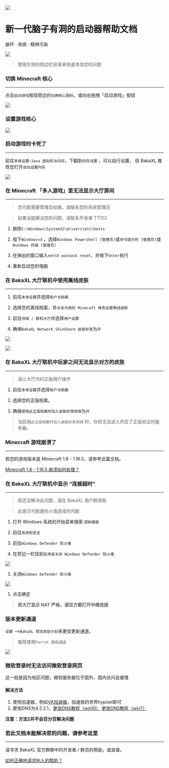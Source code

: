 

![](https://tcs.teambition.net/storage/312g03bcdf2696ae0f4adcb964c107216d35?Signature=eyJhbGciOiJIUzI1NiIsInR5cCI6IkpXVCJ9.eyJBcHBJRCI6IjU5Mzc3MGZmODM5NjMyMDAyZTAzNThmMSIsIl9hcHBJZCI6IjU5Mzc3MGZmODM5NjMyMDAyZTAzNThmMSIsIl9vcmdhbml6YXRpb25JZCI6IiIsImV4cCI6MTY1MDc3MDAzOCwiaWF0IjoxNjUwMTY1MjM4LCJyZXNvdXJjZSI6Ii9zdG9yYWdlLzMxMmcwM2JjZGYyNjk2YWUwZjRhZGNiOTY0YzEwNzIxNmQzNSJ9.E8rYSqsT556dSmhaRr9yf-0sHvw7Bf54IsnoyvGD6Wk&download=logo.372a558f.png "")

# 新一代脑子有洞的启动器帮助文档

崩坏 · 丧病 · 精神污染

![](https://tcs.teambition.net/storage/312g6d89eeff53cedc9b5d18728dd2f22740?Signature=eyJhbGciOiJIUzI1NiIsInR5cCI6IkpXVCJ9.eyJBcHBJRCI6IjU5Mzc3MGZmODM5NjMyMDAyZTAzNThmMSIsIl9hcHBJZCI6IjU5Mzc3MGZmODM5NjMyMDAyZTAzNThmMSIsIl9vcmdhbml6YXRpb25JZCI6IiIsImV4cCI6MTY1MDc3MDAzOCwiaWF0IjoxNjUwMTY1MjM4LCJyZXNvdXJjZSI6Ii9zdG9yYWdlLzMxMmc2ZDg5ZWVmZjUzY2VkYzliNWQxODcyOGRkMmYyMjc0MCJ9.be96D4nIUVjIiI1rUZa5H-x2sNrzRxTbrc5OWKrAWTE&download=image.png "")

> 使用左侧的侧边栏目录来快速寻找您的问题

### 切换 Minecraft 核心

***

点击`启动游戏`按钮旁边的`切换核心图标`，或向右拖拽「启动游戏」按钮

![](https://tcs.teambition.net/storage/312g9e9e63e6028e72eb4a87103f009e264b?Signature=eyJhbGciOiJIUzI1NiIsInR5cCI6IkpXVCJ9.eyJBcHBJRCI6IjU5Mzc3MGZmODM5NjMyMDAyZTAzNThmMSIsIl9hcHBJZCI6IjU5Mzc3MGZmODM5NjMyMDAyZTAzNThmMSIsIl9vcmdhbml6YXRpb25JZCI6IiIsImV4cCI6MTY1MDc3MDAzOCwiaWF0IjoxNjUwMTY1MjM4LCJyZXNvdXJjZSI6Ii9zdG9yYWdlLzMxMmc5ZTllNjNlNjAyOGU3MmViNGE4NzEwM2YwMDllMjY0YiJ9.GArbPjcqwCRocS_Zs2rtc1cQFYmEU2LSrkk1xRvl5N8&download=image.gif "")

### 设置游戏核心

![](https://tcs.teambition.net/storage/312g8e46a741f1dd70ba9647455f98e79206?Signature=eyJhbGciOiJIUzI1NiIsInR5cCI6IkpXVCJ9.eyJBcHBJRCI6IjU5Mzc3MGZmODM5NjMyMDAyZTAzNThmMSIsIl9hcHBJZCI6IjU5Mzc3MGZmODM5NjMyMDAyZTAzNThmMSIsIl9vcmdhbml6YXRpb25JZCI6IiIsImV4cCI6MTY1MDc3MDAzOCwiaWF0IjoxNjUwMTY1MjM4LCJyZXNvdXJjZSI6Ii9zdG9yYWdlLzMxMmc4ZTQ2YTc0MWYxZGQ3MGJhOTY0NzQ1NWY5OGU3OTIwNiJ9.yASkbT_4eyqDGTMmIu8E-LU3caDfp8alenOaBVL7C3I&download=ll.gif "")

### 启动游戏时卡死了

***

前往`本体设置`-`Java 虚拟机与内存`，下翻到`内存设置` ，可以自行设置， 但 BakaXL 推荐您打开`自动设置内存`

![](https://tcs.teambition.net/storage/312g857ce76ae6fe4fc025af970ae9c713c1?Signature=eyJhbGciOiJIUzI1NiIsInR5cCI6IkpXVCJ9.eyJBcHBJRCI6IjU5Mzc3MGZmODM5NjMyMDAyZTAzNThmMSIsIl9hcHBJZCI6IjU5Mzc3MGZmODM5NjMyMDAyZTAzNThmMSIsIl9vcmdhbml6YXRpb25JZCI6IiIsImV4cCI6MTY1MDc3MDAzOCwiaWF0IjoxNjUwMTY1MjM4LCJyZXNvdXJjZSI6Ii9zdG9yYWdlLzMxMmc4NTdjZTc2YWU2ZmU0ZmMwMjVhZjk3MGFlOWM3MTNjMSJ9.71MGjv5Fma24OZvbpST0XBg9LmSmzGhzLVoAf4o6ew8&download=image%20(2).png "")

### 在 Minecraft 「多人游戏」里无法显示大厅房间

***

> 您可能需要管理员权限，或联系您的系统管理员

> 如果没能解决您的问题，请联系开发者 TT702

1. 删除`C:\Windows\System32\drivers\etc\hosts`

1. 按下`Windows`+`X` ，选择`Windows Powershell (管理员)`或`命令提示符 (管理员)`或`Windows 终端 (管理员)`

1. 在弹出的窗口输入`netsh winsock reset`，并按下`Enter`执行

1. 重新启动您的电脑

### 在 BakaXL 大厅联机中使用离线皮肤

***

1. 前往`本体设置`并选择`账户与档案`

1. 选择您的离线档案，并`点击为我的 Minecaft 角色设置离线皮肤`

1. 前往`领域 / 联机大厅`并选择`用户设置`

1. 确保`BakaXL Network SkinShare 皮肤妙享`为`开`

![](https://tcs.teambition.net/storage/312g3e8c067fb7c305ceb87e79ed336af07f?Signature=eyJhbGciOiJIUzI1NiIsInR5cCI6IkpXVCJ9.eyJBcHBJRCI6IjU5Mzc3MGZmODM5NjMyMDAyZTAzNThmMSIsIl9hcHBJZCI6IjU5Mzc3MGZmODM5NjMyMDAyZTAzNThmMSIsIl9vcmdhbml6YXRpb25JZCI6IiIsImV4cCI6MTY1MDc3MDAzOCwiaWF0IjoxNjUwMTY1MjM4LCJyZXNvdXJjZSI6Ii9zdG9yYWdlLzMxMmczZThjMDY3ZmI3YzMwNWNlYjg3ZTc5ZWQzMzZhZjA3ZiJ9.il-q_IldgfndHeqYVN_nrqXPuNHg4P1VZgI94wBsmhE&download=image%20(4).png "")

![](https://tcs.teambition.net/storage/312gce3d1c840121814ba24b01388e34703e?Signature=eyJhbGciOiJIUzI1NiIsInR5cCI6IkpXVCJ9.eyJBcHBJRCI6IjU5Mzc3MGZmODM5NjMyMDAyZTAzNThmMSIsIl9hcHBJZCI6IjU5Mzc3MGZmODM5NjMyMDAyZTAzNThmMSIsIl9vcmdhbml6YXRpb25JZCI6IiIsImV4cCI6MTY1MDc3MDAzOCwiaWF0IjoxNjUwMTY1MjM4LCJyZXNvdXJjZSI6Ii9zdG9yYWdlLzMxMmdjZTNkMWM4NDAxMjE4MTRiYTI0YjAxMzg4ZTM0NzAzZSJ9.DCnAW3Nxr0zOXYWn88qqZYx8B0OQGoTUJB7J9HRlWeU&download=image%20(3).png "")

### 在 BakaXL 大厅联机中玩家之间无法显示对方的皮肤

***

> 请让大厅内的正版用户操作

1. 前往`本体设置`并选择`账户与档案`

1. 选择您的正版档案。

1. 确保`使用此正版档案时加入皮肤妙享网络`为`开`

> 当﻿启用`此正版档案时加入皮肤妙享网络` 时，你将无法进入开启了正版验证的服务器。

### Minecraft 游戏崩溃了

***

若您的游戏版本是 Minecraft 1.8 - 1.16.5，请参考此篇文档。

[Minecraft 1﻿.8 - 1.16.5 崩溃如何处理？](http://frp.freefrp.net:15482/#/docs/Minecraft_1.8-1.16.5_CRQA.md)

### 在 BakaXL 大厅联机中显示 “连接超时”

***

> 若还没解决此问题，请在 BakaXL 用户群求助

> 此提示可能是防火墙造成的问题

1. 打开 Windows 系统的开始菜单搜索 `控制面板`

1. 前往`系统和安全`

1. 前往`Windows Defender 防火墙`

1. 在旁边一栏找到`启用或关闭 Windows Defender 防火墙`

![](https://tcs.teambition.net/storage/312g7ec0fa86593808981fc3a7590466197e?Signature=eyJhbGciOiJIUzI1NiIsInR5cCI6IkpXVCJ9.eyJBcHBJRCI6IjU5Mzc3MGZmODM5NjMyMDAyZTAzNThmMSIsIl9hcHBJZCI6IjU5Mzc3MGZmODM5NjMyMDAyZTAzNThmMSIsIl9vcmdhbml6YXRpb25JZCI6IiIsImV4cCI6MTY1MDc3MDAzOCwiaWF0IjoxNjUwMTY1MjM4LCJyZXNvdXJjZSI6Ii9zdG9yYWdlLzMxMmc3ZWMwZmE4NjU5MzgwODk4MWZjM2E3NTkwNDY2MTk3ZSJ9.0L5zAn4m5gCBqDRvTeqzC_ei3g7euWqMfrFYa087Y48&download=~MA)

1. 关闭`Windows Defender 防火墙`

![](https://tcs.teambition.net/storage/312g5dfae9698116643e29ac3489dd63b917?Signature=eyJhbGciOiJIUzI1NiIsInR5cCI6IkpXVCJ9.eyJBcHBJRCI6IjU5Mzc3MGZmODM5NjMyMDAyZTAzNThmMSIsIl9hcHBJZCI6IjU5Mzc3MGZmODM5NjMyMDAyZTAzNThmMSIsIl9vcmdhbml6YXRpb25JZCI6IiIsImV4cCI6MTY1MDc3MDAzOCwiaWF0IjoxNjUwMTY1MjM4LCJyZXNvdXJjZSI6Ii9zdG9yYWdlLzMxMmc1ZGZhZTk2OTgxMTY2NDNlMjlhYzM0ODlkZDYzYjkxNyJ9.JM2fNCJVOvPSdzi6LjM2r8jkeP4uKijzVeWa0SON0d4&download=image.png)

1. 点击确定



> **若大厅显示 NAT 严格，请双方都打开中继连接**



### 版本更新通道

`设置` -->`BakaXL 预览体验计划`来更改更新通道。

> 推荐使用`Parrot 鹦鹉通道` 

![](https://tcs.teambition.net/storage/312gb97f2dc1452a0bbe92b3cc1fad322011?Signature=eyJhbGciOiJIUzI1NiIsInR5cCI6IkpXVCJ9.eyJBcHBJRCI6IjU5Mzc3MGZmODM5NjMyMDAyZTAzNThmMSIsIl9hcHBJZCI6IjU5Mzc3MGZmODM5NjMyMDAyZTAzNThmMSIsIl9vcmdhbml6YXRpb25JZCI6IiIsImV4cCI6MTY1MDc3MDAzOCwiaWF0IjoxNjUwMTY1MjM4LCJyZXNvdXJjZSI6Ii9zdG9yYWdlLzMxMmdiOTdmMmRjMTQ1MmEwYmJlOTJiM2NjMWZhZDMyMjAxMSJ9.FszmrBsOmxfCgjRKRzYq5NMN144ofFy00D8lkLYTcF0&download=image.png "")



### 微软登录时无法访问微软登录网页
这一般是因为地区问题，微软服务器位于国外，国内访问会缓慢
#### 解决方法
1. 使用加速器，例如[VK加速器](https://verykuai.com/)，加速我的世界hypixel即可
2. 更改DNS为4.2.2.1，[更改DNS教程（win10）](https://jingyan.baidu.com/article/495ba841ff105d79b20ede24.html) [更改DNS教程（win7）](https://jingyan.baidu.com/article/cb5d61053c1fd6415c2fe09e.html)

**注意：方法2并不会百分百解决问题**
### 若此文档未能解决您的问题，请参考这里

***

请寻求 BakaXL 官方群聊中的开发者 / 群员的帮助，或自查。

[如何正确地请求别人的帮助？](https://thoughts.teambition.com/share/6122f1abd9f39a0046f4a0ff#title=%E5%A6%82%E4%BD%95%E6%AD%A3%E7%A1%AE%E5%9C%B0%E8%AF%B7%E6%B1%82%E5%88%AB%E4%BA%BA%E7%9A%84%E5%B8%AE%E5%8A%A9%EF%BC%9F)

